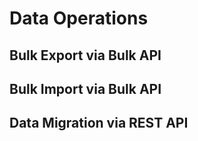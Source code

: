 # Data Operations

## Bulk Export via Bulk API

## Bulk Import via Bulk API

## Data Migration via REST API
